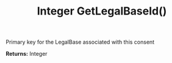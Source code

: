 ﻿---
uid: crmscript_ref_NSConsentInfo_GetLegalBaseId
title: Integer GetLegalBaseId()
intellisense: NSConsentInfo.GetLegalBaseId
keywords: NSConsentInfo, GetLegalBaseId
so.topic: reference
---

Primary key for the LegalBase associated with this consent

**Returns:** Integer


